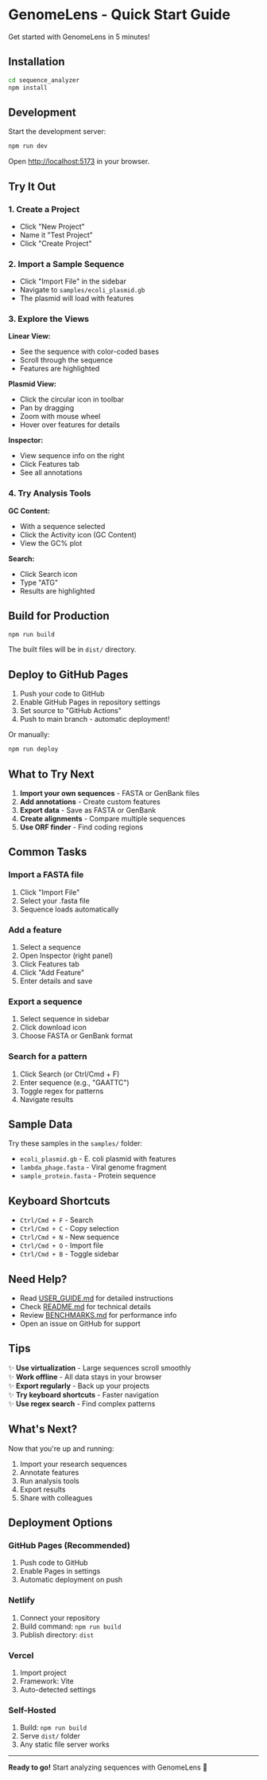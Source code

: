 # GenomeLens - Quick Start Guide

Get started with GenomeLens in 5 minutes!

## Installation

```bash
cd sequence_analyzer
npm install
```

## Development

Start the development server:

```bash
npm run dev
```

Open [http://localhost:5173](http://localhost:5173) in your browser.

## Try It Out

### 1. Create a Project

- Click "New Project"
- Name it "Test Project"
- Click "Create Project"

### 2. Import a Sample Sequence

- Click "Import File" in the sidebar
- Navigate to `samples/ecoli_plasmid.gb`
- The plasmid will load with features

### 3. Explore the Views

**Linear View:**
- See the sequence with color-coded bases
- Scroll through the sequence
- Features are highlighted

**Plasmid View:**
- Click the circular icon in toolbar
- Pan by dragging
- Zoom with mouse wheel
- Hover over features for details

**Inspector:**
- View sequence info on the right
- Click Features tab
- See all annotations

### 4. Try Analysis Tools

**GC Content:**
- With a sequence selected
- Click the Activity icon (GC Content)
- View the GC% plot

**Search:**
- Click Search icon
- Type "ATG"
- Results are highlighted

## Build for Production

```bash
npm run build
```

The built files will be in `dist/` directory.

## Deploy to GitHub Pages

1. Push your code to GitHub
2. Enable GitHub Pages in repository settings
3. Set source to "GitHub Actions"
4. Push to main branch - automatic deployment!

Or manually:

```bash
npm run deploy
```

## What to Try Next

1. **Import your own sequences** - FASTA or GenBank files
2. **Add annotations** - Create custom features
3. **Export data** - Save as FASTA or GenBank
4. **Create alignments** - Compare multiple sequences
5. **Use ORF finder** - Find coding regions

## Common Tasks

### Import a FASTA file

1. Click "Import File"
2. Select your .fasta file
3. Sequence loads automatically

### Add a feature

1. Select a sequence
2. Open Inspector (right panel)
3. Click Features tab
4. Click "Add Feature"
5. Enter details and save

### Export a sequence

1. Select sequence in sidebar
2. Click download icon
3. Choose FASTA or GenBank format

### Search for a pattern

1. Click Search (or Ctrl/Cmd + F)
2. Enter sequence (e.g., "GAATTC")
3. Toggle regex for patterns
4. Navigate results

## Sample Data

Try these samples in the `samples/` folder:

- `ecoli_plasmid.gb` - E. coli plasmid with features
- `lambda_phage.fasta` - Viral genome fragment
- `sample_protein.fasta` - Protein sequence

## Keyboard Shortcuts

- `Ctrl/Cmd + F` - Search
- `Ctrl/Cmd + C` - Copy selection
- `Ctrl/Cmd + N` - New sequence
- `Ctrl/Cmd + O` - Import file
- `Ctrl/Cmd + B` - Toggle sidebar

## Need Help?

- Read [USER_GUIDE.md](USER_GUIDE.md) for detailed instructions
- Check [README.md](README.md) for technical details
- Review [BENCHMARKS.md](BENCHMARKS.md) for performance info
- Open an issue on GitHub for support

## Tips

✨ **Use virtualization** - Large sequences scroll smoothly  
✨ **Work offline** - All data stays in your browser  
✨ **Export regularly** - Back up your projects  
✨ **Try keyboard shortcuts** - Faster navigation  
✨ **Use regex search** - Find complex patterns  

## What's Next?

Now that you're up and running:

1. Import your research sequences
2. Annotate features
3. Run analysis tools
4. Export results
5. Share with colleagues

## Deployment Options

### GitHub Pages (Recommended)

1. Push code to GitHub
2. Enable Pages in settings
3. Automatic deployment on push

### Netlify

1. Connect your repository
2. Build command: `npm run build`
3. Publish directory: `dist`

### Vercel

1. Import project
2. Framework: Vite
3. Auto-detected settings

### Self-Hosted

1. Build: `npm run build`
2. Serve `dist/` folder
3. Any static file server works

---

**Ready to go!** Start analyzing sequences with GenomeLens 🧬



